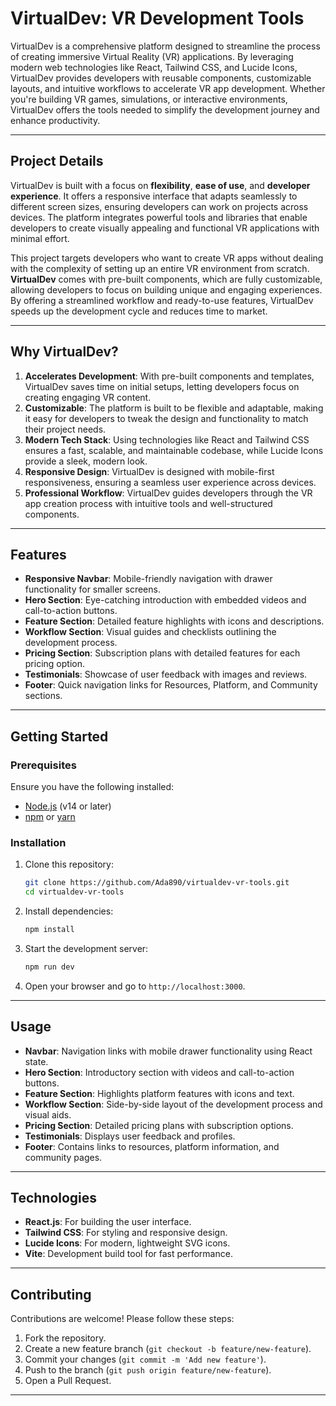 # VirtualDev: VR Development Tools

VirtualDev is a comprehensive platform designed to streamline the process of creating immersive Virtual Reality (VR) applications. By leveraging modern web technologies like React, Tailwind CSS, and Lucide Icons, VirtualDev provides developers with reusable components, customizable layouts, and intuitive workflows to accelerate VR app development. Whether you're building VR games, simulations, or interactive environments, VirtualDev offers the tools needed to simplify the development journey and enhance productivity.

---

## Project Details

VirtualDev is built with a focus on **flexibility**, **ease of use**, and **developer experience**. It offers a responsive interface that adapts seamlessly to different screen sizes, ensuring developers can work on projects across devices. The platform integrates powerful tools and libraries that enable developers to create visually appealing and functional VR applications with minimal effort.

This project targets developers who want to create VR apps without dealing with the complexity of setting up an entire VR environment from scratch. **VirtualDev** comes with pre-built components, which are fully customizable, allowing developers to focus on building unique and engaging experiences. By offering a streamlined workflow and ready-to-use features, VirtualDev speeds up the development cycle and reduces time to market.

---

## Why VirtualDev?

1. **Accelerates Development**: With pre-built components and templates, VirtualDev saves time on initial setups, letting developers focus on creating engaging VR content.
2. **Customizable**: The platform is built to be flexible and adaptable, making it easy for developers to tweak the design and functionality to match their project needs.
3. **Modern Tech Stack**: Using technologies like React and Tailwind CSS ensures a fast, scalable, and maintainable codebase, while Lucide Icons provide a sleek, modern look.
4. **Responsive Design**: VirtualDev is designed with mobile-first responsiveness, ensuring a seamless user experience across devices.
5. **Professional Workflow**: VirtualDev guides developers through the VR app creation process with intuitive tools and well-structured components.

---

## Features

- **Responsive Navbar**: Mobile-friendly navigation with drawer functionality for smaller screens.
- **Hero Section**: Eye-catching introduction with embedded videos and call-to-action buttons.
- **Feature Section**: Detailed feature highlights with icons and descriptions.
- **Workflow Section**: Visual guides and checklists outlining the development process.
- **Pricing Section**: Subscription plans with detailed features for each pricing option.
- **Testimonials**: Showcase of user feedback with images and reviews.
- **Footer**: Quick navigation links for Resources, Platform, and Community sections.

---

## Getting Started

### Prerequisites

Ensure you have the following installed:
- [Node.js](https://nodejs.org/en/) (v14 or later)
- [npm](https://www.npmjs.com/) or [yarn](https://yarnpkg.com/)

### Installation

1. Clone this repository:
    ```bash
    git clone https://github.com/Ada890/virtualdev-vr-tools.git
    cd virtualdev-vr-tools
    ```

2. Install dependencies:
    ```bash
    npm install
    ```

3. Start the development server:
    ```bash
    npm run dev
    ```

4. Open your browser and go to `http://localhost:3000`.

---

## Usage

- **Navbar**: Navigation links with mobile drawer functionality using React state.
- **Hero Section**: Introductory section with videos and call-to-action buttons.
- **Feature Section**: Highlights platform features with icons and text.
- **Workflow Section**: Side-by-side layout of the development process and visual aids.
- **Pricing Section**: Detailed pricing plans with subscription options.
- **Testimonials**: Displays user feedback and profiles.
- **Footer**: Contains links to resources, platform information, and community pages.

---

## Technologies

- **React.js**: For building the user interface.
- **Tailwind CSS**: For styling and responsive design.
- **Lucide Icons**: For modern, lightweight SVG icons.
- **Vite**: Development build tool for fast performance.

---

## Contributing

Contributions are welcome! Please follow these steps:
1. Fork the repository.
2. Create a new feature branch (`git checkout -b feature/new-feature`).
3. Commit your changes (`git commit -m 'Add new feature'`).
4. Push to the branch (`git push origin feature/new-feature`).
5. Open a Pull Request.

---
